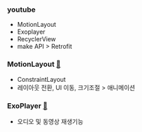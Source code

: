 ### youtube
+ MotionLayout
+ Exoplayer
+ RecyclerView
+ make API > Retrofit

### MotionLayout [📌](https://developer.android.com/training/constraint-layout/motionlayout/examples?hl=ko)
+ ConstraintLayout
+ 레이아웃 전환, UI 이동, 크기조절 > 애니메이션

### ExoPlayer [📌](https://exoplayer.dev/hello-world.html)
+ 오디오 및 동영상 재생기능
